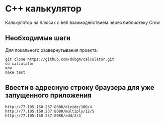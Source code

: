 # C++ калькулятор

Калькулятор на плюсах с веб взаимодействием через библиотеку Crow


## Необходимые шаги

Для локального развернутывания проекта:
```
git clone https://github.com/dvbgm/calculator.git
cd calculator
или
make test
```

## Ввести в адресную строку браузера для уже запущенного приложения
```
http://77.105.160.237:8080/divide/100/4
http://77.105.160.237:8080/multiply/12/5
http://77.105.160.237:8080/add/2/3
```
